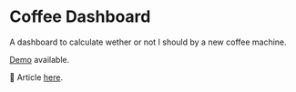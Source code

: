 # Coffee Dashboard

A dashboard to calculate wether or not I should by a new coffee machine.

[Demo](http://coffee-rentability.herokuapp.com/) available.

:page_with_curl: Article [here](https://danielcarlander.com/coffee-rentability?utm_source=github).